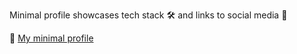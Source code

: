 Minimal profile showcases tech stack 🛠️ and links to social media 📱

🔗 <a href="https://aleaguiard.github.io/" target="_blank">My minimal profile</a>
